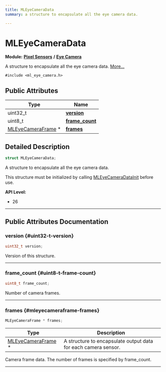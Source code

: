 ```yaml
---
title: MLEyeCameraData
summary: a structure to encapsulate all the eye camera data. 

---
```


# MLEyeCameraData

**Module:** **[Pixel Sensors](/versioned_docs/version-14-Jun-2023/api-ref/api/Modules/group___pixel_sensors/group___pixel_sensors.md)** **/** **[Eye Camera](/versioned_docs/version-14-Jun-2023/api-ref/api/Modules/group___pixel_sensors/group___e_cam/group___e_cam.md)**



A structure to encapsulate all the eye camera data.  [More...](#detailed-description)


`#include <ml_eye_camera.h>`

## Public Attributes

| Type           | Name           |
| -------------- | -------------- |
| uint32_t | **[version](/versioned_docs/version-14-Jun-2023/api-ref/api/Modules/group___pixel_sensors/group___e_cam/struct_m_l_eye_camera_data.md#uint32-t-version)**  |
| uint8_t | **[frame_count](/versioned_docs/version-14-Jun-2023/api-ref/api/Modules/group___pixel_sensors/group___e_cam/struct_m_l_eye_camera_data.md#uint8-t-frame-count)**  |
| [MLEyeCameraFrame](/versioned_docs/version-14-Jun-2023/api-ref/api/Modules/group___pixel_sensors/group___e_cam/struct_m_l_eye_camera_frame.md) * | **[frames](/versioned_docs/version-14-Jun-2023/api-ref/api/Modules/group___pixel_sensors/group___e_cam/struct_m_l_eye_camera_data.md#mleyecameraframe-frames)**  |

## Detailed Description

```cpp
struct MLEyeCameraData;
```

A structure to encapsulate all the eye camera data. 

This structure must be initialized by calling [MLEyeCameraDataInit](/versioned_docs/version-14-Jun-2023/api-ref/api/Modules/group___pixel_sensors/group___e_cam/group___e_cam.md#void-mleyecameradatainit) before use.




**API Level:**
  * 26




-----------
## Public Attributes Documentation

### version {#uint32-t-version}

```cpp
uint32_t version;
```


Version of this structure. 





-----------

### frame_count {#uint8-t-frame-count}

```cpp
uint8_t frame_count;
```


Number of camera frames. 





-----------

### frames {#mleyecameraframe-frames}

```cpp
MLEyeCameraFrame * frames;
```



| Type | Description |
|--|--|
| [MLEyeCameraFrame](/versioned_docs/version-14-Jun-2023/api-ref/api/Modules/group___pixel_sensors/group___e_cam/struct_m_l_eye_camera_frame.md) * | A structure to encapsulate output data for each camera sensor.  |


Camera frame data. The number of frames is specified by frame_count. 





-----------

